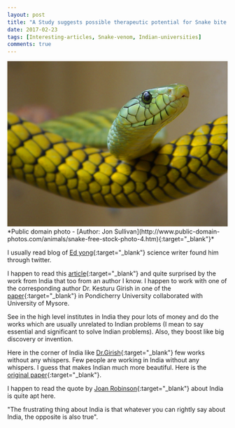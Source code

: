 ```yaml
---
layout: post
title: "A Study suggests possible therapeutic potential for Snake bite."
date: 2017-02-23
tags: [Interesting-articles, Snake-venom, Indian-universities]
comments: true
---
```


<img src="/images/snake.jpg?raw=true" style="width: 800px;"/>
*Public domain photo - [Author: Jon Sullivan](http://www.public-domain-photos.com/animals/snake-free-stock-photo-4.htm){:target="_blank"}*

I  usually read blog of [Ed yong](https://twitter.com/edyong209?ref_src=twsrc%5Egoogle%7Ctwcamp%5Eserp%7Ctwgr%5Eauthor){:target="_blank"} science writer found him through twitter.

I happen to read this [article](http://phenomena.nationalgeographic.com/2016/04/19/why-some-snakebites-are-so-destructive/){:target="_blank"} and quite surprised by the work from India that too from an author I know. I happen to work with one of the corresponding author Dr. Kesturu Girish in one of the [paper](http://www.sciencedirect.com/science/article/pii/S0141813013000081){:target="_blank"} in Pondicherry University collaborated with University of Mysore.

See in the high level institutes in India they pour lots of money and do the works which are usually unrelated to Indian problems (I mean to say essential and significant to solve Indian problems). Also, they boost like big discovery or invention.

Here in the corner of India like [Dr.Girish](https://www.researchgate.net/profile/Kesthuru_Girish/publications){:target="_blank"} few works without any whispers. Few people are working in India without any whispers. I guess that makes Indian much more beautiful. Here is the [original paper](http://www.nature.com/articles/ncomms11361){:target="_blank"}.

I happen to read the quote by [Joan Robinson](https://en.wikiquote.org/wiki/Joan_Robinson){:target="_blank"} about India is quite apt here.

"The frustrating thing about India is that whatever you can rightly say about India, the opposite is also true".

